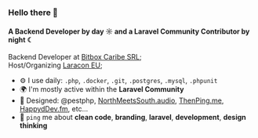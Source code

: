 ### Hello there 👋

#### A Backend Developer by day ☼ and a Laravel Community Contributor by night ☾

Backend Developer at [Bitbox Caribe SRL](https://www.bitboxonline.com);<br>
Host/Organizing [Laracon EU](https://laracon.eu);<br>

- ⚙️ I use daily: `.php`, `.docker`, `.git`, `.postgres`, `.mysql`, `.phpunit`
- 🌍 I'm mostly active within the **Laravel Community**
- 💅 Designed: @pestphp, [NorthMeetsSouth.audio](https://www.northmeetssouth.audio), [ThenPing.me](https://thenping.me), [HappydDev.fm](https://www.happydev.fm), etc…
- 💬 `ping` me about **clean code**, **branding**, **laravel**, **development**, **design thinking**
